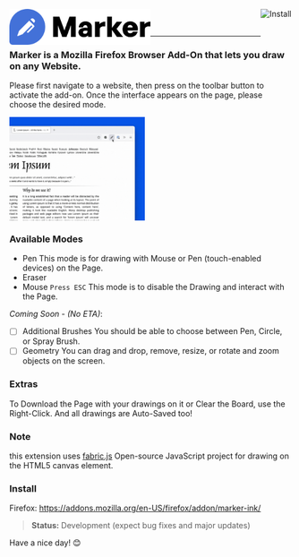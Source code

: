 
<a href="https://addons.mozilla.org/en-US/firefox/addon/marker-ink/"><img title="Install" src="https://blog.mozilla.org/addons/files/2020/04/get-the-addon-fx-apr-2020.svg" height=64  align="right"/></a><img title="Draw" src="logo.png" height=64 align="left" />

<br />
<br />

---

### Marker is a Mozilla Firefox Browser Add-On that lets you draw on any Website.

Please first navigate to a website, then press on the toolbar button to activate the add-on. Once the interface appears on the page, please choose the desired mode. 

<img title="Preview" src="preview.gif" width=48% align="center" style="display:block"/>

### Available Modes

- Pen
  This mode is for drawing with Mouse or Pen (touch-enabled devices) on the Page.
- Eraser
- Mouse `Press ESC`
  This mode is to disable the Drawing and interact with the Page.

*Coming Soon - (No ETA)*:
- [ ] Additional Brushes
  You should be able to choose between Pen, Circle, or Spray Brush.
- [ ] Geometry
  You can drag and drop, remove, resize, or rotate and zoom objects on the screen. 

### Extras
To Download the Page with your drawings on it or Clear the Board, use the Right-Click.
And all drawings are Auto-Saved too!

### Note
this extension uses [fabric.js](https://github.com/fabricjs/fabric.js) 
Open-source JavaScript project for drawing on the HTML5 canvas element.

### Install
Firefox: https://addons.mozilla.org/en-US/firefox/addon/marker-ink/ 

> **Status:** Development (expect bug fixes and major updates)

Have a nice day! 😊
